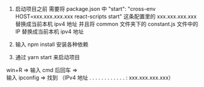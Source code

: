 1. 启动项目之前
   需要将 package.json 中
   "start": "cross-env HOST=xxx.xxx.xxx.xxx react-scripts start"
   这条配置里的 xxx.xxx.xxx.xxx 替换成当前本机 ipv4 地址
   并且将 common 文件夹下的 constant.js 文件中的 IP 替换成当前本机 ipv4 地址

2. 输入 npm install 安装各种依赖

3. 通过 yarn start 来启动项目

win+R =>
输入 cmd 后回车 =>  
输入 ipconfig =>
找到 （IPv4 地址 . . . . . . . . . . . . : xxx.xxx.xxx.xxx）
